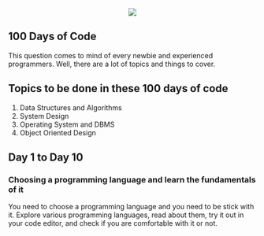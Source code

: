 <div style="text-align:center">
<img src="https://www.raymondlane.com/wp-content/uploads/2020/09/100-days-of-code.jpg" />
</div>

##  100 Days of Code
This question comes to mind of every newbie and experienced programmers. Well, there are a lot of topics and things to cover. 

## Topics to be done in these 100 days of code 

<ol>
    <li>Data Structures and Algorithms</li>
    <li>System Design</li>
    <li>Operating System and DBMS</li>
    <li>Object Oriented Design
</ol>


## Day 1 to Day 10 
### Choosing a programming language and learn the fundamentals of it
You need to choose a programming language and you need to be stick with it. Explore various programming languages, read about them, try it out in your code editor, and check if you are comfortable with it or not.